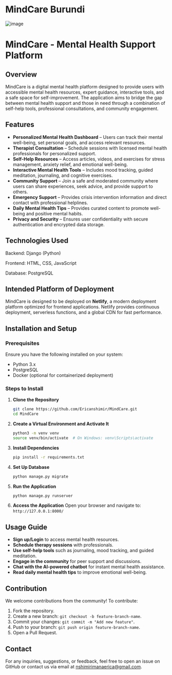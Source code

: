 # MindCare Burundi

![image](https://github.com/user-attachments/assets/3185023a-261d-44c0-a634-da654600586d)


# MindCare - Mental Health Support Platform

## Overview
MindCare is a digital mental health platform designed to provide users with accessible mental health resources, expert guidance, interactive tools, and a safe space for self-improvement. The application aims to bridge the gap between mental health support and those in need through a combination of self-help tools, professional consultations, and community engagement.

## Features
- **Personalized Mental Health Dashboard** – Users can track their mental well-being, set personal goals, and access relevant resources.
- **Therapist Consultation** – Schedule sessions with licensed mental health professionals for personalized support.
- **Self-Help Resources** – Access articles, videos, and exercises for stress management, anxiety relief, and emotional well-being.
- **Interactive Mental Health Tools** – Includes mood tracking, guided meditation, journaling, and cognitive exercises.
- **Community Support** – Join a safe and moderated community where users can share experiences, seek advice, and provide support to others.
- **Emergency Support** – Provides crisis intervention information and direct contact with professional helplines.
- **Daily Mental Health Tips** – Provides curated content to promote well-being and positive mental habits.
- **Privacy and Security** – Ensures user confidentiality with secure authentication and encrypted data storage.

## Technologies Used

Backend: Django (Python)

Frontend: HTML, CSS, JavaScript

Database: PostgreSQL

## Intended Platform of Deployment
MindCare is designed to be deployed on **Netlify**, a modern deployment platform optimized for frontend applications. Netlify provides continuous deployment, serverless functions, and a global CDN for fast performance.

## Installation and Setup
### Prerequisites
Ensure you have the following installed on your system:
- Python 3.x
- PostgreSQL
- Docker (optional for containerized deployment)

### Steps to Install
1. **Clone the Repository**
   ```sh
   git clone https://github.com/Ericanshimir/MindCare.git
   cd MindCare
   ```
2. **Create a Virtual Environment and Activate It**
   ```sh
   python3 -m venv venv
   source venv/bin/activate  # On Windows: venv\Scripts\activate
   ```
3. **Install Dependencies**
   ```sh
   pip install -r requirements.txt
   ```
4. **Set Up Database**
   ```sh
   python manage.py migrate
   ```
5. **Run the Application**
   ```sh
   python manage.py runserver
   ```
6. **Access the Application**
   Open your browser and navigate to: `http://127.0.0.1:8000/`

## Usage Guide
- **Sign up/Login** to access mental health resources.
- **Schedule therapy sessions** with professionals.
- **Use self-help tools** such as journaling, mood tracking, and guided meditation.
- **Engage in the community** for peer support and discussions.
- **Chat with the AI-powered chatbot** for instant mental health assistance.
- **Read daily mental health tips** to improve emotional well-being.

## Contribution
We welcome contributions from the community! To contribute:
1. Fork the repository.
2. Create a new branch: `git checkout -b feature-branch-name`.
3. Commit your changes: `git commit -m "Add new feature"`.
4. Push to your branch: `git push origin feature-branch-name`.
5. Open a Pull Request.

## Contact
For any inquiries, suggestions, or feedback, feel free to open an issue on GitHub or contact us via email at nshimirimanaerica@gmail.com.

